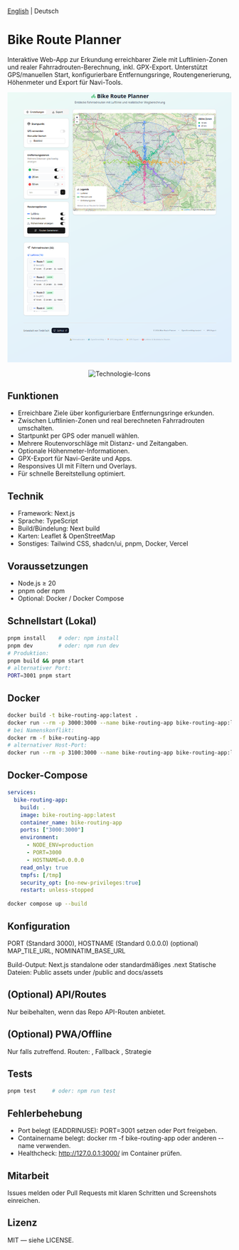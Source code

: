 [English](./README.md) | Deutsch

# Bike Route Planner

Interaktive Web-App zur Erkundung erreichbarer Ziele mit Luftlinien-Zonen und realer Fahrradrouten-Berechnung, inkl. GPX-Export.
Unterstützt GPS/manuellen Start, konfigurierbare Entfernungsringe, Routengenerierung, Höhenmeter und Export für Navi-Tools.

<p align="center">
  <img src="preview.png" alt="Bike Route Planner Kartenansicht" />
</p>


<p align="center">
  <img src="https://skillicons.dev/icons?i=nextjs,ts,react,tailwind,leaflet,docker,vercel" alt="Technologie-Icons" />
</p>

## Funktionen
- Erreichbare Ziele über konfigurierbare Entfernungsringe erkunden.
- Zwischen Luftlinien-Zonen und real berechneten Fahrradrouten umschalten.
- Startpunkt per GPS oder manuell wählen.
- Mehrere Routenvorschläge mit Distanz- und Zeitangaben.
- Optionale Höhenmeter-Informationen.
- GPX-Export für Navi-Geräte und Apps.
- Responsives UI mit Filtern und Overlays.
- Für schnelle Bereitstellung optimiert.

## Technik
- Framework: Next.js
- Sprache: TypeScript
- Build/Bündelung: Next build
- Karten: Leaflet & OpenStreetMap
- Sonstiges: Tailwind CSS, shadcn/ui, pnpm, Docker, Vercel

## Voraussetzungen
- Node.js ≥ 20
- pnpm oder npm
- Optional: Docker / Docker Compose

## Schnellstart (Lokal)
```bash
pnpm install    # oder: npm install
pnpm dev        # oder: npm run dev
# Produktion:
pnpm build && pnpm start
# alternativer Port:
PORT=3001 pnpm start
```

## Docker
```bash
docker build -t bike-routing-app:latest .
docker run --rm -p 3000:3000 --name bike-routing-app bike-routing-app:latest
# bei Namenskonflikt:
docker rm -f bike-routing-app
# alternativer Host-Port:
docker run --rm -p 3100:3000 --name bike-routing-app bike-routing-app:latest
```

## Docker-Compose
```yaml
services:
  bike-routing-app:
    build: .
    image: bike-routing-app:latest
    container_name: bike-routing-app
    ports: ["3000:3000"]
    environment:
      - NODE_ENV=production
      - PORT=3000
      - HOSTNAME=0.0.0.0
    read_only: true
    tmpfs: [/tmp]
    security_opt: [no-new-privileges:true]
    restart: unless-stopped
```
```bash
docker compose up --build
```

## Konfiguration
PORT (Standard 3000), HOSTNAME (Standard 0.0.0.0)
(optional) MAP_TILE_URL, NOMINATIM_BASE_URL

Build-Output: Next.js standalone oder standardmäßiges .next
Statische Dateien: Public assets under /public and docs/assets

## (Optional) API/Routes
Nur beibehalten, wenn das Repo API-Routen anbietet.

## (Optional) PWA/Offline
Nur falls zutreffend. Routen: , Fallback , Strategie 

## Tests
```bash
pnpm test     # oder: npm run test
```

## Fehlerbehebung
- Port belegt (EADDRINUSE): PORT=3001 setzen oder Port freigeben.
- Containername belegt: docker rm -f bike-routing-app oder anderen --name verwenden.
- Healthcheck: http://127.0.0.1:3000/ im Container prüfen.

## Mitarbeit
Issues melden oder Pull Requests mit klaren Schritten und Screenshots einreichen.

## Lizenz
MIT — siehe LICENSE.
